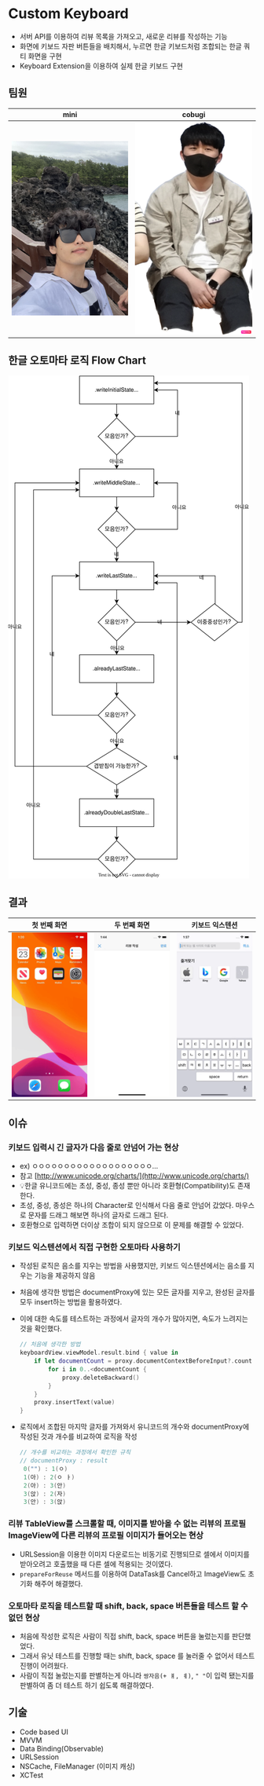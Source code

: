 # Custom Keyboard
- 서버 API를 이용하여 리뷰 목록을 가져오고, 새로운 리뷰를 작성하는 기능
- 화면에 키보드 자판 버튼들을 배치해서, 누르면 한글 키보드처럼 조합되는 한글 쿼티 화면을 구현
- Keyboard Extension을 이용하여 실제 한글 키보드 구현

## 팀원

mini|cobugi
:-:|:-:
<img width="250px" src="./Previews/mini.jpeg" alt="mini" />|<img width="250px" src="./Previews/cobugi.png" alt="cobugi" />

## 한글 오토마타 로직 Flow Chart

<img src="./Previews/CustomKeyboardFlowChart.svg" alt="CustomKeyboardFlowChart" />

## 결과
첫 번째 화면|두 번째 화면|키보드 익스텐션
:-:|:-:|:-:
![](./Previews/result1.gif)|![](./Previews/result3.gif)|![](./Previews/result2.gif)

## 이슈
### 키보드 입력시 긴 글자가 다음 줄로 안넘어 가는 현상

- ex) ㅇㅇㅇㅇㅇㅇㅇㅇㅇㅇㅇㅇㅇㅇㅇㅇㅇㅇㅇ...
- 참고 [http://www.unicode.org/charts/](http://www.unicode.org/charts/)
- 💡한글 유니코드에는 초성, 중성, 종성 뿐만 아니라 호환형(Compatibility)도 존재한다.  
- 초성, 중성, 종성은 하나의 Character로 인식해서 다음 줄로 안넘어 갔었다. 마우스로 문자를 드래그 해보면 하나의 글자로 드래그 된다.  
- 호환형으로 입력하면 더이상 조합이 되지 않으므로 이 문제를 해결할 수 있었다.

### 키보드 익스텐션에서 직접 구현한 오토마타 사용하기

- 작성된 로직은 음소를 지우는 방법을 사용했지만, 키보드 익스텐션에서는 음소를 지우는 기능을 제공하지 않음
- 처음에 생각한 방법은 documentProxy에 있는 모든 글자를 지우고, 완성된 글자를 모두 insert하는 방법을 활용하였다.
- 이에 대한 속도를 테스트하는 과정에서 글자의 개수가 많아지면, 속도가 느려지는 것을 확인했다.
    ``` swift
    // 처음에 생각한 방법
    keyboardView.viewModel.result.bind { value in
        if let documentCount = proxy.documentContextBeforeInput?.count {
            for i in 0..<documentCount {
                proxy.deleteBackward()
            }
        }
        proxy.insertText(value)
    }
    ```

- 로직에서 조합된 마지막 글자를 가져와서 유니코드의 개수와 documentProxy에 작성된 것과 개수를 비교하여 로직을 작성

    ``` swift
    // 개수를 비교하는 과정에서 확인한 규칙
    // documentProxy : result
     0("") : 1(ㅇ)
     1(아) : 2(ㅇ ㅏ)
     2(아) : 3(안)
     3(앉) : 2(자)
     3(안) : 3(앉)
    ```

### 리뷰 TableView를 스크롤할 때, 이미지를 받아올 수 없는 리뷰의 프로필 ImageView에 다른 리뷰의 프로필 이미지가 들어오는 현상
- URLSession을 이용한 이미지 다운로드는 비동기로 진행되므로 셀에서 이미지를 받아오려고 호출했을 때 다른 셀에 적용되는 것이였다.  
- `prepareForReuse` 메서드를 이용하여 DataTask를 Cancel하고 ImageView도 초기화 해주어 해결했다.

### 오토마타 로직을 테스트할 때 shift, back, space 버튼들을 테스트 할 수 없던 현상
- 처음에 작성한 로직은 사람이 직접 shift, back, space  버튼을 눌렀는지를 판단했었다.
- 그래서 유닛 테스트를 진행할 때는 shift, back, space 를 눌러줄 수 없어서 테스트 진행이 어려웠다.
- 사람이 직접 눌렀는지를 판별하는게 아니라 `쌍자음(+ ㅒ, ㅖ)`, `" "`이 입력 됐는지를 판별하여 좀 더 테스트 하기 쉽도록 해결하였다.

## 기술
- Code based UI
- MVVM
- Data Binding(Observable)
- URLSession
- NSCache, FileManager (이미지 캐싱)
- XCTest

